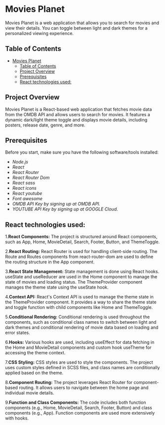# Movies Planet

Movies Planet is a web application that allows you to search for movies and view their details. You can toggle between light and dark themes for a personalized viewing experience.

## Table of Contents

- [Movies Planet](https://react-movie-finder-weld.vercel.app/)
  - [Table of Contents](#table-of-contents)
  - [Project Overview](#project-overview)
  - [Prerequisites](#prerequisites)
  - [React technologies used:](#react-technologies-used)

## Project Overview

Movies Planet is a React-based web application that fetches movie data from the OMDB API and allows users to search for movies. It features a dynamic dark/light theme toggle and displays movie details, including posters, release date, genre, and more.

## Prerequisites

Before you start, make sure you have the following software/tools installed:

- *Node.js*
- *React*
- *React Router*
- *React Router Dom*
- *React sass*
- *React icons*
- *React youtube*
- *Font awesome*
- *OMDB API Key by signing up at OMDB API.*
- *YOUTUBE API Key by signing up at GOOGLE Cloud.*

## React technologies used:

1.**React Components:** The project is structured around React components, such as App, Home, MovieDetail, Search, Footer, Button, and ThemeToggle.

2.**React Routing:** React Router is used for handling client-side routing. The Route and Routes components from react-router-dom are used to define the routing structure in the App component.

3.**React State Management:** State management is done using React hooks. useState and useReducer are used in the Home component to manage the state of movies and loading status. The ThemeProvider component manages the theme state using the useState hook.

4.**Context API:** React's Context API is used to manage the theme state in the ThemeProvider component. It provides a way to share the theme state and toggle function with child components like Home and ThemeToggle.

5.**Conditional Rendering:** Conditional rendering is used throughout the components, such as conditional class names to switch between light and dark themes and conditional rendering of movie data based on loading and error states.

6.**Hooks:** Various hooks are used, including useEffect for data fetching in the Home and MovieDetail components and custom hook useTheme for accessing the theme context.

7.**CSS Styling:** CSS styles are used to style the components. The project uses custom styles defined in SCSS files, and class names are conditionally applied based on the theme.

8.**Component Routing:** The project leverages React Router for component-based routing. It allows users to navigate between the home page and individual movie details.

9.**Function and Class Components:** The code includes both function components (e.g., Home, MovieDetail, Search, Footer, Button) and class components (e.g., App). Function components are used more extensively with hooks.


